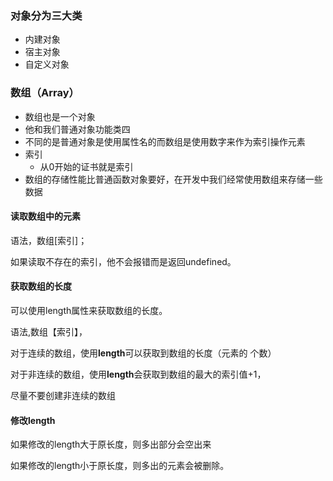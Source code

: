 ### 对象分为三大类

* 内建对象
* 宿主对象
* 自定义对象

### 数组（Array）

* 数组也是一个对象
* 他和我们普通对象功能类四
* 不同的是普通对象是使用属性名的而数组是使用数字来作为索引操作元素
* 索引
  * 从0开始的证书就是索引
* 数组的存储性能比普通函数对象要好，在开发中我们经常使用数组来存储一些数据

#### 读取数组中的元素

语法，数组\[索引\]；

如果读取不存在的索引，他不会报错而是返回undefined。

#### 获取数组的长度

可以使用length属性来获取数组的长度。

语法,数组【索引】，

对于连续的数组，使用**length**可以获取到数组的长度（元素的 个数）

对于非连续的数组，使用**length**会获取到数组的最大的索引值+1，

尽量不要创建非连续的数组

#### 修改length

如果修改的length大于原长度，则多出部分会空出来

如果修改的length小于原长度，则多出的元素会被删除。



